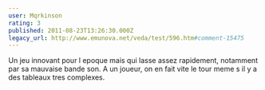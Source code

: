 ```yaml
---
user: Mqrkinson
rating: 3
published: 2011-08-23T13:26:30.000Z
legacy_url: http://www.emunova.net/veda/test/596.htm#comment-15475
---
```

Un jeu innovant pour l epoque mais qui lasse assez rapidement, notamment par sa mauvaise bande son. A un joueur, on en fait vite le tour meme s il y a des tableaux tres complexes.